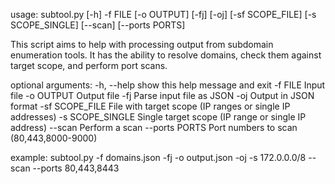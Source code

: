 usage: subtool.py [-h] -f FILE [-o OUTPUT] [-fj] [-oj] [-sf SCOPE_FILE]
                  [-s SCOPE_SINGLE] [--scan] [--ports PORTS]

This script aims to help with processing output from subdomain enumeration
tools. It has the ability to resolve domains, check them against target scope,
and perform port scans.

optional arguments:
  -h, --help       show this help message and exit
  -f FILE          Input file
  -o OUTPUT        Output file
  -fj              Parse input file as JSON
  -oj              Output in JSON format
  -sf SCOPE_FILE   File with target scope (IP ranges or single IP addresses)
  -s SCOPE_SINGLE  Single target scope (IP range or single IP address)
  --scan           Perform a scan
  --ports PORTS    Port numbers to scan (80,443,8000-9000)

example: subtool.py -f domains.json -fj -o output.json -oj -s 172.0.0.0/8
--scan --ports 80,443,8443
